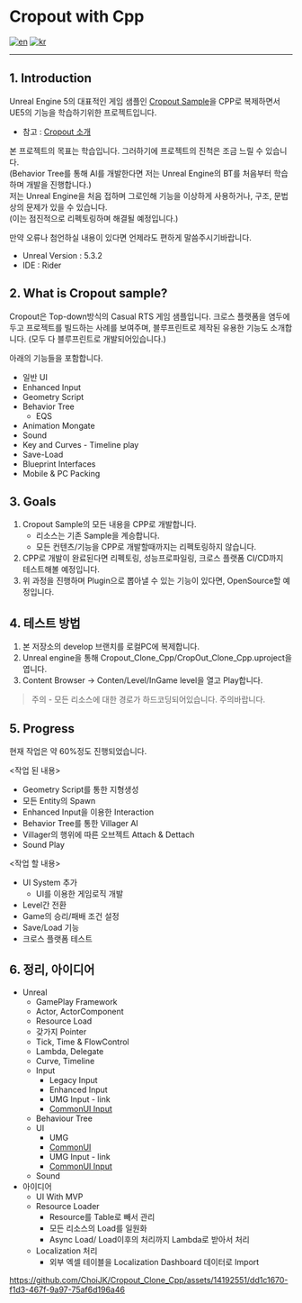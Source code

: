 # Cropout with Cpp

[![en](https://img.shields.io/badge/lang-en-red)](https://github.com/ChoiJK/Cropout_Clone_Cpp/blob/develop/README-en.md)
[![kr](https://img.shields.io/badge/lang-kr-blue)](https://github.com/ChoiJK/Cropout_Clone_Cpp/blob/develop/README.md)

---

## 1. Introduction

Unreal Engine 5의 대표적인 게임 샘플인 [Cropout Sample](https://www.unrealengine.com/en-US/blog/cropout-casual-rts-game-sample-project?sessionInvalidated=true)을 CPP로 복제하면서 UE5의 기능을 학습하기위한 프로젝트입니다.
- 참고 : [Cropout 소개](https://forums.unrealengine.com/t/explore-cropout-a-top-down-casual-rts-sample-project-general-announcements/1239909/65)

본 프로젝트의 목표는 학습입니다. 그러하기에 프로젝트의 진척은 조금 느릴 수 있습니다.   
(Behavior Tree를 통해 AI를 개발한다면 저는 Unreal Engine의 BT를 처음부터 학습하며 개발을 진행합니다.)   
저는 Unreal Engine을 처음 접하며 그로인해 기능을 이상하게 사용하거나, 구조, 문법상의 문제가 있을 수 있습니다.   
(이는 점진적으로 리펙토링하며 해결될 예정입니다.)

만약 오류나 첨언하실 내용이 있다면 언제라도 편하게 말씀주시기바랍니다.

- Unreal Version : 5.3.2
- IDE : Rider

## 2. What is Cropout sample?
Cropout은 Top-down방식의 Casual RTS 게임 샘플입니다. 크로스 플랫폼을 염두에 두고 프로젝트를 빌드하는 사례를 보여주며, 블루프린트로 제작된 유용한 기능도 소개합니다. (모두 다 블루프린트로 개발되어있습니다.)

아래의 기능들을 포함합니다.
- 일반 UI
- Enhanced Input
- Geometry Script
- Behavior Tree
    - EQS
- Animation Mongate
- Sound
- Key and Curves - Timeline play
- Save-Load
- Blueprint Interfaces
- Mobile & PC Packing

## 3. Goals
1. Cropout Sample의 모든 내용을 CPP로 개발합니다.
    - 리소스는 기존 Sample을 계승합니다.
    - 모든 컨텐츠/기능을 CPP로 개발할때까지는 리펙토링하지 않습니다.
2. CPP로 개발이 완료된다면 리펙토링, 성능프로파일링, 크로스 플랫폼 CI/CD까지 테스트해볼 예정입니다.
3. 위 과정을 진행하며 Plugin으로 뽑아낼 수 있는 기능이 있다면, OpenSource할 예정입니다. 

## 4. 테스트 방법
1. 본 저장소의 develop 브랜치를 로컬PC에 복제합니다.
2. Unreal engine을 통해 Cropout_Clone_Cpp/CropOut_Clone_Cpp.uproject을 엽니다.
3. Content Browser -> Conten/Level/InGame level을 열고 Play합니다.   
> 주의 - 모든 리소스에 대한 경로가 하드코딩되어있습니다. 주의바랍니다.

## 5. Progress
현재 작업은 약 60%정도 진행되었습니다.   

<작업 된 내용>
- Geometry Script를 통한 지형생성
- 모든 Entity의 Spawn
- Enhanced Input을 이용한 Interaction
- Behavior Tree를 통한 Villager AI
- Villager의 행위에 따른 오브젝트 Attach & Dettach
- Sound Play

<작업 할 내용>
- UI System 추가
    - UI를 이용한 게임로직 개발
- Level간 전환
- Game의 승리/패배 조건 설정
- Save/Load 기능
- 크로스 플랫폼 테스트

## 6. 정리, 아이디어
- Unreal
    - GamePlay Framework
    - Actor, ActorComponent
    - Resource Load
    - 갖가지 Pointer
    - Tick, Time & FlowControl
    - Lambda, Delegate
    - Curve, Timeline
    - Input
        - Legacy Input
        - Enhanced Input
        - UMG Input - link
        - [CommonUI Input](https://github.com/ChoiJK/Cropout_Clone_Cpp/blob/develop/Pages/CommonUI.md)
    - Behaviour Tree
    - UI
        - UMG
        - [CommonUI](https://github.com/ChoiJK/Cropout_Clone_Cpp/blob/develop/Pages/CommonUI.md)
        - UMG Input - link
        - [CommonUI Input](https://github.com/ChoiJK/Cropout_Clone_Cpp/blob/develop/Pages/CommonUI.md)
    - Sound
- 아이디어
    - UI With MVP
    - Resource Loader
        - Resource를 Table로 빼서 관리
        - 모든 리소스의 Load를 일원화
        - Async Load/ Load이후의 처리까지 Lambda로 받아서 처리
    - Localization 처리
        - 외부 엑셀 테이블을 Localization Dashboard 데이터로 Import

https://github.com/ChoiJK/Cropout_Clone_Cpp/assets/14192551/dd1c1670-f1d3-467f-9a97-75af6d196a46
